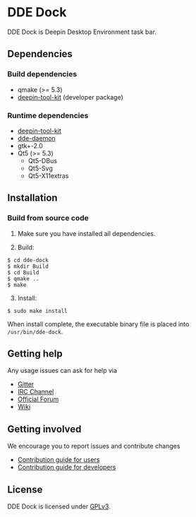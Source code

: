 # DDE Dock

DDE Dock is Deepin Desktop Environment task bar.

## Dependencies

### Build dependencies

* qmake (>= 5.3)
* [deepin-tool-kit](https://github.com/linuxdeepin/deepin-tool-kit) (developer package)

### Runtime dependencies

* [deepin-tool-kit](https://github.com/linuxdeepin/deepin-tool-kit)
* [dde-daemon](https://github.com/linuxdeepin/dde-daemon)
* gtk+-2.0
* Qt5 (>= 5.3)
  * Qt5-DBus
  * Qt5-Svg
  * Qt5-X11extras

## Installation

### Build from source code

1. Make sure you have installed all dependencies.

2. Build:
```
$ cd dde-dock
$ mkdir Build
$ cd Build
$ qmake ..
$ make
```

3. Install:
```
$ sudo make install
```

When install complete, the executable binary file is placed into `/usr/bin/dde-dock`.

## Getting help

Any usage issues can ask for help via
* [Gitter](https://gitter.im/orgs/linuxdeepin/rooms)
* [IRC Channel](https://webchat.freenode.net/?channels=deepin)
* [Official Forum](https://bbs.deepin.org/)
* [Wiki](http://wiki.deepin.org/)

## Getting involved

We encourage you to report issues and contribute changes
* [Contribution guide for users](http://wiki.deepin.org/index.php?title=Contribution_Guidelines_for_Users)
* [Contribution guide for developers](http://wiki.deepin.org/index.php?title=Contribution_Guidelines_for_Developers)

## License

DDE Dock is licensed under [GPLv3](https://github.com/linuxdeepin/developer-center/wiki/LICENSE).
